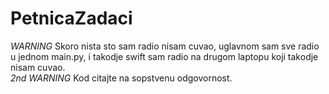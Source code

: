 # PetnicaZadaci
*WARNING* Skoro nista sto sam radio nisam cuvao, uglavnom sam sve radio u jednom main.py, i takodje swift sam radio na drugom laptopu koji takodje nisam cuvao.  
*2nd WARNING* Kod citajte na sopstvenu odgovornost.
